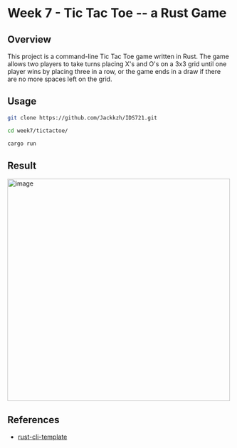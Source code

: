 # Week 7 - Tic Tac Toe -- a Rust Game

## Overview

This project is a command-line Tic Tac Toe game written in Rust. The game allows two players to take turns placing X's and O's on a 3x3 grid until one player wins by placing three in a row, or the game ends in a draw if there are no more spaces left on the grid.

## Usage

```sh
git clone https://github.com/Jackkzh/IDS721.git

cd week7/tictactoe/

cargo run

```

## Result 
<img width="500" alt="image" src="https://user-images.githubusercontent.com/101923398/223483878-51788668-4876-4dfe-9da6-44fd7ce3a269.png">


## References

* [rust-cli-template](https://github.com/kbknapp/rust-cli-template)
